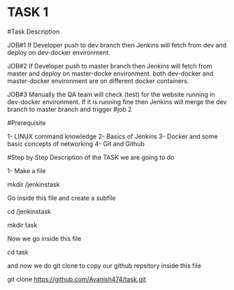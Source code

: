 # TASK 1

#Task Description

JOB#1
If Developer push to dev branch then Jenkins will fetch from dev and deploy on dev-docker environment.

JOB#2
If Developer push to master branch then Jenkins will fetch from master and deploy on master-docke environment.
both dev-docker and master-docker environment are on different docker containers.

JOB#3
Manually the QA team will check (test) for the website running in dev-docker environment. If it is running fine then Jenkins will merge the dev branch to master branch and trigger #job 2

#Prerequisite

1- LINUX command knowledge
2- Basics of Jenkins
3- Docker and some basic concepts of networking
4- Git and Github

#Step by Step Description of the TASK we are going to do

1- Make a file 


mkdir /jenkinstask


Go inside this file and create a subfile


cd /jenkinstask


mkdir task


Now we go inside this file


cd task


and now we do git clone to copy our github repsitory inside this file


git clone https://github.com/Avanish474/task.git
